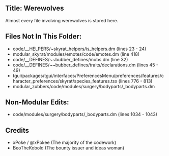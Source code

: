## Title: Werewolves

Almost every file involving werewolves is stored here.

## Files Not In This Folder:

- code/\_\_HELPERS/~skyrat_helpers/is_helpers.dm (lines 23 - 24)
- modular_skyrat/modules/emotes/code/emotes.dm (line 418)
- code/\_\_DEFINES/~~bubber_defines/mobs.dm (line 32)
- code/\_\_DEFINES/~~bubber_defines/traits/declarations.dm (lines 45 - 49)
- tgui/packages/tgui/interfaces/PreferencesMenu/preferences/features/character_preferences/skyrat/species_features.tsx (lines 776 - 813)
- modular_zubbers/code/modules/surgery/bodyparts/\_bodyparts.dm

## Non-Modular Edits:

- code/modules/surgery/bodyparts/\_bodyparts.dm (lines 1034 - 1043)

## Credits

- xPoke / @xPokee (The majority of the codework)
- BeoTheKobold (The bounty issuer and ideas woman)
